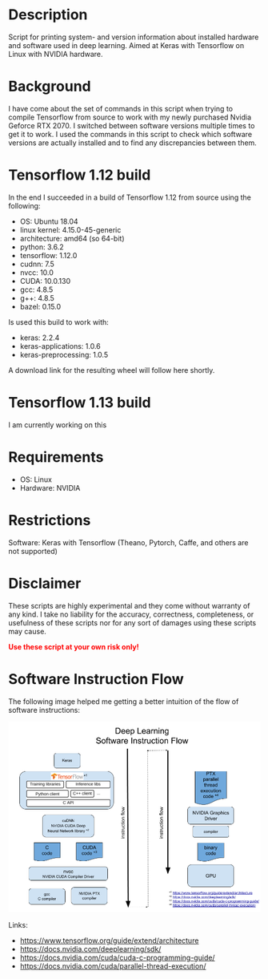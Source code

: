 # Description
Script for printing system- and version information about installed hardware and software used in deep learning.
Aimed at Keras with Tensorflow on Linux with NVIDIA hardware.

# Background 
I have come about the set of commands in this script when trying to compile Tensorflow from source to work 
with my newly purchased Nvidia Geforce RTX 2070. I switched between software versions multiple times to get it to work.
I used the commands in this script to check which software versions are actually installed and to find any discrepancies between them.

# Tensorflow 1.12 build
In the end I succeeded in a build of Tensorflow 1.12 from source using the following:
- OS: Ubuntu 18.04
- linux kernel: 4.15.0-45-generic
- architecture: amd64 (so 64-bit)
- python: 3.6.2
- tensorflow: 1.12.0
- cudnn: 7.5
- nvcc: 10.0
- CUDA: 10.0.130
- gcc: 4.8.5
- g++: 4.8.5
- bazel: 0.15.0

Is used this build to work with:
- keras: 2.2.4
- keras-applications: 1.0.6
- keras-preprocessing: 1.0.5

A download link for the resulting wheel will follow here shortly.

# Tensorflow 1.13 build
I am currently working on this
     
# Requirements
- OS: Linux
- Hardware: NVIDIA

# Restrictions
Software: Keras with Tensorflow (Theano, Pytorch, Caffe, and others are not supported)
  
# Disclaimer
These scripts are highly experimental and they come without warranty of any kind.
I take no liability for the accuracy, correctness, completeness, or usefulness of these scripts nor for any sort of damages using these scripts may cause.

<span style="color:red">**Use these script at your own risk only!**</span>

# Software Instruction Flow
The following image helped me getting a better intuition of the flow of software instructions:

![alt text](img/software_instruction_flow.png "Software Instruction Flow")

Links:
- https://www.tensorflow.org/guide/extend/architecture
- https://docs.nvidia.com/deeplearning/sdk/
- https://docs.nvidia.com/cuda/cuda-c-programming-guide/
- https://docs.nvidia.com/cuda/parallel-thread-execution/

